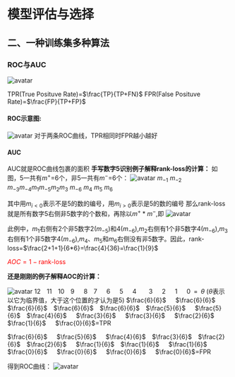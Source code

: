 # 模型评估与选择

## 二、一种训练集多种算法

### ROC与AUC
![avatar](\分类结果混淆矩阵.png)

TPR(True Posituve Rate)=$\frac{TP}{TP+FN}$
FPR(False Posituve Rate)=$\frac{FP}{TP+FP}$

#### ROC示意图:

![avatar](\ROC.jpg)
对于两条ROC曲线，TPR相同时FPR越小越好

#### AUC

AUC就是ROC曲线包裹的面积
**手写数字5识别例子解释rank-loss的计算：**
如图，5一共有$m^+$=6个，非5一共有$m^-$=6个：
![avatar](\手写数字识别.png)
$m_{-1}\text{ } m_{-2}\text{ } m_{-3} m_{-4} m_{1} m_{-5} m_{2} m_{3}\text{ } m_{-6}\text{ } m_{4}\text{ } m_{5}\text{ } m_{6}$

其中用$m_{i<0}$表示不是5的数的编号，用$m_{i>0}$表示是5的数的编号
那么rank-loss就是所有数字5右侧非5数字的个数和，再除以$m^+ * m^-$,即
![avatar](\rank-loss.png)

此例中，$m_1$右侧有2个非5数字2($m_{-5}$)和4($m_{-6}$),$m_2$右侧有1个非5数字4($m_{-6}$),$m_3$右侧有1个非5数字4($m_{-6}$),$m_4$、$m_5$和$m_6$右侧没有非5数字。因此，rank-loss=$\frac{2+1+1}{6*6}=\frac{4}{36}=\frac{1}{9}$

<font color=red>$AOC=1-\text{rank-loss}$</font>

**还是刚刚的例子解释AOC的计算：**

![avatar](\手写数字识别.png)
12&ensp;&ensp;11&ensp;&ensp;10&ensp;&ensp;9&ensp;&ensp;&ensp;8&ensp;&ensp;7&ensp;&ensp;&ensp;6&ensp;&ensp;&ensp;5&ensp;&ensp;&ensp;4&ensp;&ensp;&ensp;&ensp;3&ensp;&ensp;&ensp;2&ensp;&ensp;&ensp;1&ensp;&ensp;&ensp;0&ensp;=&ensp;$\theta$
($\theta$表示以它为临界值，大于这个位置的才认为是5)
$\frac{6}{6}$&ensp;&ensp;&ensp;$\frac{6}{6}$&ensp;&ensp;&ensp;$\frac{6}{6}$&ensp;&ensp;$\frac{6}{6}$&ensp;&ensp;$\frac{6}{6}$&ensp;&ensp;$\frac{5}{6}$&ensp;&ensp;&ensp;$\frac{5}{6}$&ensp;&ensp;$\frac{4}{6}$&ensp;&ensp;&ensp;$\frac{3}{6}$&ensp;&ensp;&ensp;$\frac{3}{6}$&ensp;&ensp;&ensp;$\frac{2}{6}$&ensp;&ensp;&ensp;$\frac{1}{6}$&ensp;&ensp;&ensp;$\frac{0}{6}$=TPR


$\frac{6}{6}$&ensp;&ensp;&ensp;$\frac{5}{6}$&ensp;&ensp;&ensp;$\frac{4}{6}$&ensp;&ensp;$\frac{3}{6}$&ensp;&ensp;$\frac{2}{6}$&ensp;&ensp;$\frac{2}{6}$&ensp;&ensp;&ensp;$\frac{1}{6}$&ensp;&ensp;$\frac{1}{6}$&ensp;&ensp;&ensp;$\frac{1}{6}$&ensp;&ensp;&ensp;$\frac{0}{6}$&ensp;&ensp;&ensp;$\frac{0}{6}$&ensp;&ensp;&ensp;$\frac{0}{6}$&ensp;&ensp;&ensp;$\frac{0}{6}$=FPR


得到ROC曲线：
![avatar](\ROC2.jpg)